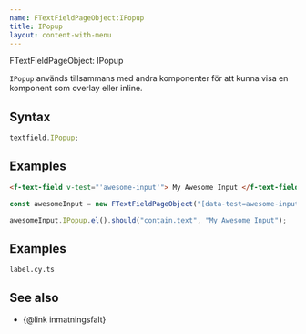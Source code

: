 ```yaml
---
name: FTextFieldPageObject:IPopup
title: IPopup
layout: content-with-menu
---
```


FTextFieldPageObject: IPopup

`IPopup` används tillsammans med andra komponenter för att kunna visa en komponent som overlay eller inline.

## Syntax

```ts
textfield.IPopup;
```

## Examples

```html static
<f-text-field v-test="'awesome-input'"> My Awesome Input </f-text-field>
```

```ts
const awesomeInput = new FTextFieldPageObject("[data-test=awesome-input]");

awesomeInput.IPopup.el().should("contain.text", "My Awesome Input");
```

## Examples

```import
label.cy.ts
```

## See also

-   {@link inmatningsfalt}
